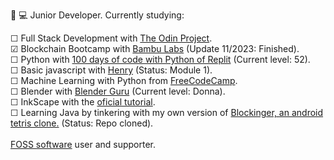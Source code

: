 👀
💻 Junior Developer. Currently studying:
  <!-- # I screenrecord my sessions and upload them to PeerTube and Youtube. Check my progress in the courses on which I'm enrolled here: --!>
  ☐ Full Stack Development with <a href="https://www.theodinproject.com/about">The Odin Project</a>.<br>
  ☑ Blockchain Bootcamp with <a href=https://bambulabs.io/>Bambu Labs</a> (Update 11/2023: Finished).<br>
  ☐ Python with <a href="https://replit.com/learn/100-days-of-python">100 days of code with Python of Replit</a> (Current level: 52).<br>
  ☐ Basic javascript with <a href="https://www.soyhenry.com/">Henry</a> (Status: Module 1).<br>
  ☐ Machine Learning with Python from <a href="https://www.freecodecamp.org/learn/machine-learning-with-python/">FreeCodeCamp</a>.<br>
  ☐ Blender with <a href="https://www.youtube.com/watch?v=nIoXOplUvAw">Blender Guru</a> (Current level: Donna).<br>
  ☐ InkScape with the <a href="https://inkscape.org/learn/tutorials/">oficial tutorial</a>.<br>
  ☐ Learning Java by tinkering with my own version of <a href="https://github.com/jocarrojas/blockinger-2">Blockinger, an android tetris clone.</a> (Status: Repo cloned).<br>
<br>
  <k><a href="https://www.fsf.org/about/what-is-free-software">FOSS software</a> user and supporter.<br></k>
